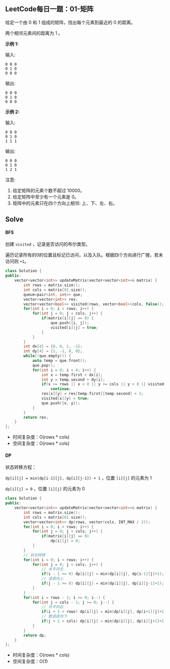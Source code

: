 ## LeetCode每日一题：01-矩阵

给定一个由 0 和 1 组成的矩阵，找出每个元素到最近的 0 的距离。

两个相邻元素间的距离为 1 。

**示例 1:**

输入:

```
0 0 0
0 1 0
0 0 0
```

输出:

```
0 0 0
0 1 0
0 0 0
```

**示例 2:**

输入:

```
0 0 0
0 1 0
1 1 1
```

输出:

```
0 0 0
0 1 0
1 2 1
```

注意:

1. 给定矩阵的元素个数不超过 10000。
2. 给定矩阵中至少有一个元素是 0。
3. 矩阵中的元素只在四个方向上相邻: 上、下、左、右。



## Solve

#### BFS

创建 `visited` ，记录是否访问的布尔类型。

遍历记录所有的0的位置且标记已访问，以及入队。根据四个方向进行广搜，若未访问则 `+1`。

```c++
class Solution {
public:
    vector<vector<int>> updateMatrix(vector<vector<int>>& matrix) {
        int rows = matrix.size();
        int cols = matrix[0].size();
        queue<pair<int, int>> que;
        vector<vector<int>> res;
        vector<vector<bool>> visited(rows, vector<bool>(cols, false));
        for(int i = 0; i < rows; i++) {
            for(int j = 0; j < cols; j++) {
                if(matrix[i][j] == 0) {
                    que.push({i, j});
                    visited[i][j] = true;
                }
            }
        }
        int dx[4] = {0, 0, 1, -1};
        int dy[4] = {1, -1, 0, 0};
        while(!que.empty()) {
            auto temp = que.front();
            que.pop();
            for(int i = 0; i < 4; i++) {
                int x = temp.first + dx[i];
                int y = temp.second + dy[i];
                if(x >= rows || x < 0 || y >= cols || y < 0 || visited[x][y])
                    continue;
                res[x][y] = res[temp.first][temp.second] + 1;
                visited[x][y] = true;
                que.push({x, y});
            }
        }
        return res;
    }
};
```

* 时间复杂度：O(rows * cols)
* 空间复杂度：O(rows * cols)

#### DP

状态转移方程：

`dp[i][j] = min(dp[i-1][j], dp[i][j-1]) + 1` ，位置 `[i][j]` 的元素为 1

`dp[i][j] = 0` ，位置 `[i][j]` 的元素为 0

```c++
class Solution {
public:
    vector<vector<int>> updateMatrix(vector<vector<int>>& matrix) {
        int rows = matrix.size();
        int cols = matrix[0].size();
        vector<vector<int>> dp(rows, vector(cols, INT_MAX / 2));
        for(int i = 0; i < rows; i++) {
            for(int j = 0; j < cols; j++) {
                if(matrix[i][j] == 0)
                    dp[i][j] = 0;
            }
        }
        // 状态转移
        for(int i = 0; i < rows; i++) {
            for(int j = 0; j < cols; j++) {
                // 水平向左
                if(i - 1 >= 0) dp[i][j] = min(dp[i][j], dp[i-1][j]+1);
                // 竖直向上
                if(j - 1 >= 0) dp[i][j] = min(dp[i][j], dp[i][j-1]+1); 
            }
        }
        for(int i = rows - 1; i >= 0; i--) {
            for(int j = cols - 1; j >= 0; j--) {
                // 水平向右
                if(i + 1 < rows) dp[i][j] = min(dp[i][j], dp[i+1][j]+1);
                // 数竖直向下
                if(j + 1 < cols) dp[i][j] = min(dp[i][j], dp[i][j+1]+1); 
            }
        }
        return dp;
    }
};
```


* 时间复杂度：O(rows * cols)
* 空间复杂度：O(1)


